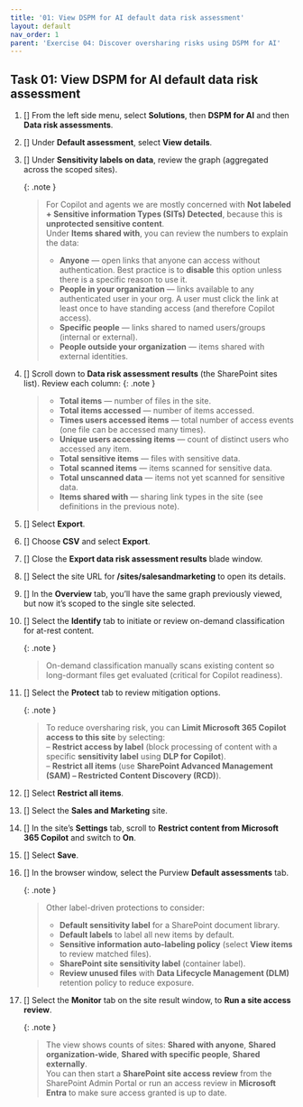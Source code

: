 ```yaml
---
title: '01: View DSPM for AI default data risk assessment'
layout: default
nav_order: 1
parent: 'Exercise 04: Discover oversharing risks using DSPM for AI'
---
```


## Task 01: View DSPM for AI default data risk assessment

1. [] From the left side menu, select **Solutions**, then **DSPM for AI** and then **Data risk assessments**.

1. [] Under **Default assessment**, select **View details**.

1. [] Under **Sensitivity labels on data**, review the graph (aggregated across the scoped sites).

    {: .note }
    > 
    >For Copilot and agents we are mostly concerned with **Not labeled + Sensitive information Types (SITs) Detected**, because this is **unprotected sensitive content**.  
    > Under **Items shared with**, you can review the numbers to explain the data:  
    > - **Anyone** — open links that anyone can access without authentication. Best practice is to **disable** this option unless there is a specific reason to use it.  
    > - **People in your organization** — links available to any authenticated user in your org. A user must click the link at least once to have standing access (and therefore Copilot access).  
    > - **Specific people** — links shared to named users/groups (internal or external).  
    > - **People outside your organization** — items shared with external identities.

1. [] Scroll down to **Data risk assessment results** (the SharePoint sites list). Review each column:
    {: .note } 
    > - **Total items** — number of files in the site.  
    > - **Total items accessed** — number of items accessed.  
    > - **Times users accessed items** — total number of access events (one file can be accessed many times).  
    > - **Unique users accessing items** — count of distinct users who accessed any item.  
    > - **Total sensitive items** — files with sensitive data.  
    > - **Total scanned items** — items scanned for sensitive data.  
    > - **Total unscanned data** — items not yet scanned for sensitive data.  
    > - **Items shared with** — sharing link types in the site (see definitions in the previous note).

1. [] Select **Export**.

1. [] Choose **CSV** and select **Export**.

1. [] Close the **Export data risk assessment results** blade window.

1. [] Select the site URL for **/sites/salesandmarketing** to open its details.

1. [] In the **Overview** tab, you’ll have the same graph previously viewed, but now it’s scoped to the single site selected.

1. [] Select the **Identify** tab to initiate or review on-demand classification for at-rest content.
   
    {: .note }
    > On-demand classification manually scans existing content so long-dormant files get evaluated (critical for Copilot readiness).

1. [] Select the **Protect** tab to review mitigation options.
   
    {: .note }
    > To reduce oversharing risk, you can **Limit Microsoft 365 Copilot access to this site** by selecting:  
    >   – **Restrict access by label** (block processing of content with a specific **sensitivity label** using **DLP for Copilot**).  
    >   – **Restrict all items** (use **SharePoint Advanced Management (SAM) – Restricted Content Discovery (RCD)**).

1. [] Select **Restrict all items**.

1. [] Select the **Sales and Marketing** site.

1. [] In the site’s **Settings** tab, scroll to **Restrict content from Microsoft 365 Copilot** and switch to **On**.
   
1. [] Select **Save**.

1. [] In the browser window, select the Purview **Default assessments** tab.

    {: .note }
    > Other label-driven protections to consider:  
    > - **Default sensitivity label** for a SharePoint document library.  
    > - **Default labels** to label all new items by default.  
    > - **Sensitive information auto-labeling policy** (select **View items** to review matched files).  
    > - **SharePoint site sensitivity label** (container label).  
    > - **Review unused files** with **Data Lifecycle Management (DLM)** retention policy to reduce exposure.

1. [] Select the **Monitor** tab on the site result window, to **Run a site access review**.
   
    {: .note }
    > The view shows counts of sites: **Shared with anyone**, **Shared organization-wide**, **Shared with specific people**, **Shared externally**.  
    > You can then start a **SharePoint site access review** from the SharePoint Admin Portal or run an access review in **Microsoft Entra** to make sure access granted is up to date.
